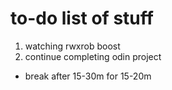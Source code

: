 # to-do list of stuff

1. watching rwxrob boost
1. continue completing odin project

- break after 15-30m for 15-20m